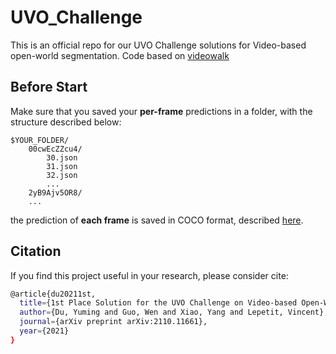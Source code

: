 # UVO_Challenge
This is an official repo for our UVO Challenge solutions for Video-based open-world segmentation.
Code based on [videowalk](https://github.com/ajabri/videowalk)

## Before Start
Make sure that you saved your **per-frame** predictions in a folder, with the structure described below:
```
$YOUR_FOLDER/
    00cwEcZZcu4/
        30.json
        31.json
        32.json
        ...
    2yB9Ajv5OR8/
    ...
```
the prediction of **each frame** is saved in COCO format, described [here](https://cocodataset.org/#format-results).

## Citation
If you find this project useful in your research, please consider cite:
```bash
@article{du20211st,
  title={1st Place Solution for the UVO Challenge on Video-based Open-World Segmentation 2021},
  author={Du, Yuming and Guo, Wen and Xiao, Yang and Lepetit, Vincent},
  journal={arXiv preprint arXiv:2110.11661},
  year={2021}
}
```
